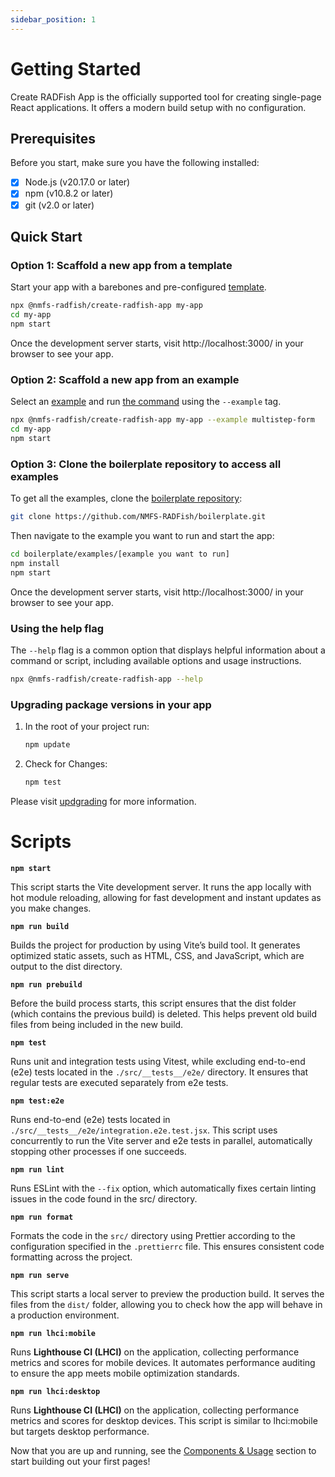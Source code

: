 ```yaml
---
sidebar_position: 1
---
```


# Getting Started

Create RADFish App is the officially supported tool for creating single-page React applications. It offers a modern build setup with no configuration.

## Prerequisites

Before you start, make sure you have the following installed:

- [x] Node.js (v20.17.0 or later)
- [x] npm (v10.8.2 or later)
- [x] git (v2.0 or later)

## Quick Start

### Option 1: Scaffold a new app from a template

Start your app with a barebones and pre-configured [template](./examples-and-templates#templates).

```bash
npx @nmfs-radfish/create-radfish-app my-app
cd my-app
npm start
```

Once the development server starts, visit http://localhost:3000/ in your browser to see your app.

### Option 2: Scaffold a new app from an example

Select an [example](/radfish/developer-documentation/examples-and-templates) and run [the command](./building-your-application/available-scripts/running-example.md) using the `--example` tag.

```bash
npx @nmfs-radfish/create-radfish-app my-app --example multistep-form
cd my-app
npm start
```

### Option 3: Clone the boilerplate repository to access all examples

To get all the examples, clone the [boilerplate repository](https://github.com/NMFS-RADFish/boilerplate):

```bash
git clone https://github.com/NMFS-RADFish/boilerplate.git
```

Then navigate to the example you want to run and start the app:

```bash
cd boilerplate/examples/[example you want to run]
npm install
npm start
```

Once the development server starts, visit http://localhost:3000/ in your browser to see your app.

### Using the help flag

The `--help` flag is a common option that displays helpful information about a command or script, including available options and usage instructions.

```bash
npx @nmfs-radfish/create-radfish-app --help
```

### Upgrading package versions in your app

1. In the root of your project run:
    ```bash
    npm update
    ```

2. Check for Changes:
    ```bash
    npm test
    ```
Please visit [updgrading](./upgrading.md) for more information. 
# Scripts

**`npm start`**

This script starts the Vite development server. It runs the app locally with hot module reloading, allowing for fast development and instant updates as you make changes.

**`npm run build`**

Builds the project for production by using Vite’s build tool. It generates optimized static assets, such as HTML, CSS, and JavaScript, which are output to the dist directory.

**`npm run prebuild`**

Before the build process starts, this script ensures that the dist folder (which contains the previous build) is deleted. This helps prevent old build files from being included in the new build.

**`npm test`**

Runs unit and integration tests using Vitest, while excluding end-to-end (e2e) tests located in the `./src/__tests__/e2e/` directory. It ensures that regular tests are executed separately from e2e tests.

**`npm test:e2e`**

Runs end-to-end (e2e) tests located in `./src/__tests__/e2e/integration.e2e.test.jsx`. This script uses concurrently to run the Vite server and e2e tests in parallel, automatically stopping other processes if one succeeds.

**`npm run lint`**

Runs ESLint with the `--fix` option, which automatically fixes certain linting issues in the code found in the src/ directory.

**`npm run format`**

Formats the code in the `src/` directory using Prettier according to the configuration specified in the `.prettierrc` file. This ensures consistent code formatting across the project.

**`npm run serve`**

This script starts a local server to preview the production build. It serves the files from the `dist/` folder, allowing you to check how the app will behave in a production environment.

**`npm run lhci:mobile`**

Runs **Lighthouse CI (LHCI)** on the application, collecting performance metrics and scores for mobile devices. It automates performance auditing to ensure the app meets mobile optimization standards.

**`npm run lhci:desktop`**

Runs **Lighthouse CI (LHCI)** on the application, collecting performance metrics and scores for desktop devices. This script is similar to lhci:mobile but targets desktop performance.

Now that you are up and running, see the [Components & Usage](./building-your-application/patterns/components.md) section to start building out your first pages!
